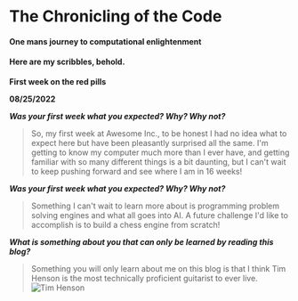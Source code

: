 # The Chronicling of the Code #

#### One mans journey to computational enlightenment

#### Here are my scribbles, behold.


**First week on the red pills**

**08/25/2022**

***Was your first week what you expected? Why? Why not?***

> So, my first week at Awesome Inc., to be honest I had no idea what to expect here but have been pleasantly surprised all the same. I'm 
getting to know my computer much more than I ever have, and getting familiar with so many different things is a bit daunting, but I can't
wait to keep pushing forward and see where I am in 16 weeks!

***Was your first week what you expected? Why? Why not?***

> Something I can't wait to learn more about is programming problem solving engines and what all goes into AI. A future challenge I'd like 
to accomplish is to build a chess engine from scratch!

***What is something about you that can only be learned by reading this blog?***

> Something you will only learn about me on this blog is that I think Tim Henson is the most technically proficient guitarist to ever live.
![Tim Henson](https://encrypted-tbn0.gstatic.com/images?q=tbn:ANd9GcSfo9PACx-E9qfbAZUN325IUBHrHnKUi2gOTw&usqp=CAU)
